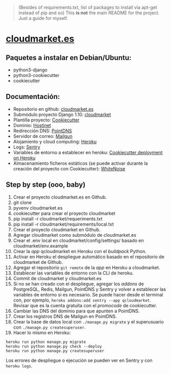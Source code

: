 > (Besides of requirements.txt, list of packages to install via apt-get instead of pip and so)
> This **is not** the main README for the project. Just a guide for myself.

# [cloudmarket.es](https://cloudmarket.es/)

Paquetes a instalar en Debian/Ubuntu:
-------------------------------------
* python3-django
* python3-cookiecutter
* cookiecutter


Documentación:
--------------
* Repositorio en github: [cloudmarket.es](https://github.com/pacoqueen/cloudmarket.es)
* Submódulo proyecto Django 1.10: [cloudmarket](https://github.com/pacoqueen/cloudmarket)
* Plantilla proyecto: [Cookiecutter](https://github.com/pydanny/cookiecutter-django)
* Dominio: [Hostinet](https://www.hostinet.com/central/producto/103672/)
* Redirección DNS: [PointDNS](https://app.pointhq.com/zones/181000/records)
* Servidor de correo: [Mailgun](https://mailgun.com/app/domains/mg.cloudmarket.es)
* Alojamiento y cloud computing: [Heroku](https://dashboard.heroku.com/apps/qcloudmarket)
* Logs: [Sentry](https://sentry.io/q-inn/qcloudmarket/)
* Variables de entorno a establecer en heroku: [Cookiecutter deployment on Heroku](http://cookiecutter-django.readthedocs.io/en/latest/deployment-on-heroku.html)
* Almacenamiento ficheros estáticos (se puede activar durante la creación del proyecto con Cookiecutter): [WhiteNoise](http://whitenoise.evans.io/en/stable/django.html)


Step by step (ooo, baby)
------------------------
1. Crear el proyecto cloudmarket.es en Github.
2. git clone
3. pyvenv cloudmarket.es
4. cookiecutter para crear el proyecto cloudmarket
5. pip install -r cloudmarket/requeriments.txt
6. pip install -r cloudmarket/requirements/local.txt
7. Crear el proyecto cloudmarket en Github.
8. Agregar cloudmarket como submódulo de cloudmarket.es
9. Crear el .env local en cloudmarket/config/settings/ basado en cloudmarket/env.example
10. Crear la *app* qcloudmarket en Heroku con el *buildpack* Python.
11. Activar en Heroku el despliegue automático basado en el repositorio de cloudmarket de Github.
12. Agregar el repositorio `git remote` de la *app* en Heroku a cloudmarket.
13. Establecer las variables de entorno con la CLI de heroku.
14. Commit de cloudmarket y cloudmarket.es
15. Si no se han creado con el despliegue, agregar los *addons* de PostgreSQL, Redis, Mailgun, PointDNS y Sentry y volver a establecer las variables de entorno si es necesario. Se puede hacer desde el terminal con, por ejemplo, `heroku addons:add sentry --app qcloudmarket`. Revisar que es la cuenta gratuita con el *promocode* de cookiecutter.
16. Cambiar las DNS del dominio para que apunten a PointDNS.
17. Crear los registros DNS de Mailgun en PointDNS.
18. Crear la base de datos local con `./manage.py migrate` y el superusuario con `./manage.py createsuperuser`.
19. Hacer lo mismo en Heroku:
```
heroku run python manage.py migrate
heroku run python manage.py check --deploy
heroku run python manage.py createsuperuser
```
Los errores de despliegue o ejecución se pueden ver en Sentry y con `heroku logs`.
